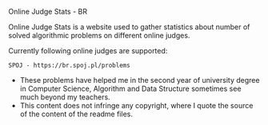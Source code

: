Online Judge Stats - BR

Online Judge Stats is a website used to gather statistics about number of solved algorithmic problems on different online judges.

Currently following online judges are supported:

    SPOJ - https://br.spoj.pl/problems


* These problems have helped me in the second year of university degree in Computer Science, Algorithm and Data Structure sometimes see much beyond my teachers.
* This content does not infringe any copyright, where I quote the source of the content of the readme files.